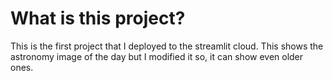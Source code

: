 # What is this project?

This is the first project that I deployed to the streamlit cloud. This shows the astronomy image of the day but I
modified it so, it can show even older ones.